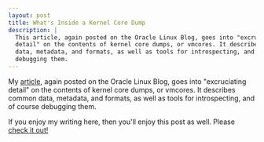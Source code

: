 ```yaml
---
layout: post
title: What's Inside a Kernel Core Dump
description: |
  This article, again posted on the Oracle Linux Blog, goes into "excruciating
  detail" on the contents of kernel core dumps, or vmcores. It describes common
  data, metadata, and formats, as well as tools for introspecting, and of course
  debugging them.
---
```


My [article][post], again posted on the Oracle Linux Blog, goes into
"excruciating detail" on the contents of kernel core dumps, or vmcores. It
describes common data, metadata, and formats, as well as tools for
introspecting, and of course debugging them.

If you enjoy my writing here, then you'll enjoy this post as well. Please [check
it out!][post]

[post]: https://blogs.oracle.com/linux/post/whats-inside-a-linux-kernel-core-dump
